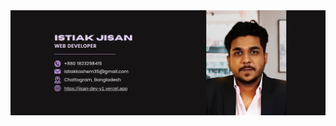 <a>
<img src="https://raw.githubusercontent.com/Jisan-Dev/Jisan-Dev/main/images/banner2.png" />
</a>
